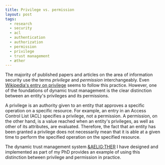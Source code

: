 ```yaml
---
title: Privilege vs. permission
layout: post
tags:
  - research
  - security
  - acl
  - authentication
  - authorization
  - permission
  - privilege
  - trust management
  - æther
---
```

The majority of published papers and articles on the area of information security
use the terms *privilege* and *permission* interchangeably. Even [Wikipedia's entry
on privilege](http://en.wikipedia.org/wiki/Privilege_(computer_science)) seems to
follow this practice. However, one of the foundations of dynamic trust management
is the clear distinction between an entity's privileges and its permissions.

A privilege is an authority given to an entity that approves a specific operation
on a specific resource. For example, an entry in an Access Control List (ACL)
specifies a privilege, not a permission. A permission, on the other hand, is a value
reached when an entity's privileges, as well as other of its attributes, are evaluated.
Therefore, the fact that an entity has been granted a privilege does not necessarily
mean that it is able at a given time to perform the specified operation on the
specified resource.

The dynamic trust management system
[&AELIG;THER](http://www.mee.tcd.ie/~ledoyle/EMERGINGNETWORKS/pages/aether.htm) I
have designed and implemented as part of my PhD provides an example of using this
distinction between privilege and permission in practice.
